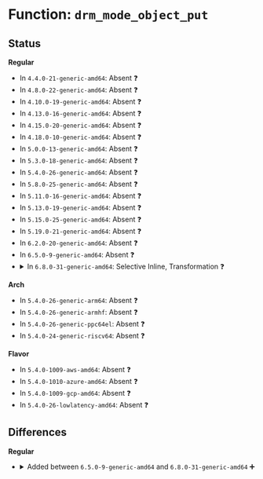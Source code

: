# Function: <code>drm_mode_object_put</code>

## Status
<b>Regular</b>
<ul>
<li>
In <code>4.4.0-21-generic-amd64</code>: Absent ❓
</li>
<li>
In <code>4.8.0-22-generic-amd64</code>: Absent ❓
</li>
<li>
In <code>4.10.0-19-generic-amd64</code>: Absent ❓
</li>
<li>
In <code>4.13.0-16-generic-amd64</code>: Absent ❓
</li>
<li>
In <code>4.15.0-20-generic-amd64</code>: Absent ❓
</li>
<li>
In <code>4.18.0-10-generic-amd64</code>: Absent ❓
</li>
<li>
In <code>5.0.0-13-generic-amd64</code>: Absent ❓
</li>
<li>
In <code>5.3.0-18-generic-amd64</code>: Absent ❓
</li>
<li>
In <code>5.4.0-26-generic-amd64</code>: Absent ❓
</li>
<li>
In <code>5.8.0-25-generic-amd64</code>: Absent ❓
</li>
<li>
In <code>5.11.0-16-generic-amd64</code>: Absent ❓
</li>
<li>
In <code>5.13.0-19-generic-amd64</code>: Absent ❓
</li>
<li>
In <code>5.15.0-25-generic-amd64</code>: Absent ❓
</li>
<li>
In <code>5.19.0-21-generic-amd64</code>: Absent ❓
</li>
<li>
In <code>6.2.0-20-generic-amd64</code>: Absent ❓
</li>
<li>
In <code>6.5.0-9-generic-amd64</code>: Absent ❓
</li>
<li>
<details>
<summary>In <code>6.8.0-31-generic-amd64</code>: Selective Inline, Transformation ❓</summary>

```c
void drm_mode_object_put(struct drm_mode_object * obj)
```

```json
{
  "name": "drm_mode_object_put",
  "collision_type": "Unique Global",
  "inline_type": "Selective",
  "funcs": [
    {
      "addr": 18446744071592101947,
      "name": "drm_mode_object_put",
      "external": true,
      "loc": "drivers/gpu/drm/drm_mode_object.c:194",
      "file": "drivers/gpu/drm/drm_mode_object.c",
      "inline": "not declared, inlined",
      "caller_inline": [
        "drivers/gpu/drm/drm_mode_object.c:drm_mode_obj_set_property_ioctl",
        "drivers/gpu/drm/drm_mode_object.c:drm_mode_obj_get_properties_ioctl"
      ],
      "caller_func": [
        "drivers/gpu/drm/drm_atomic.c:drm_atomic_state_default_clear",
        "drivers/gpu/drm/drm_atomic_uapi.c:drm_mode_atomic_ioctl",
        "drivers/gpu/drm/drm_atomic_uapi.c:drm_mode_atomic_ioctl",
        "drivers/gpu/drm/drm_atomic_uapi.c:drm_mode_atomic_ioctl",
        "drivers/gpu/drm/drm_atomic_uapi.c:drm_mode_atomic_ioctl",
        "drivers/gpu/drm/drm_atomic_uapi.c:drm_mode_atomic_ioctl",
        "drivers/gpu/drm/drm_atomic_uapi.c:drm_mode_atomic_ioctl",
        "drivers/gpu/drm/drm_atomic_uapi.c:drm_atomic_connector_set_property",
        "drivers/gpu/drm/drm_atomic_uapi.c:drm_atomic_plane_set_property",
        "drivers/gpu/drm/drm_atomic_uapi.c:drm_atomic_set_crtc_for_connector",
        "drivers/gpu/drm/drm_atomic_uapi.c:drm_atomic_set_fb_for_plane",
        "drivers/gpu/drm/drm_client.c:drm_client_buffer_addfb",
        "drivers/gpu/drm/drm_client_modeset.c:drm_client_modeset_probe",
        "drivers/gpu/drm/drm_client_modeset.c:drm_client_modeset_release",
        "drivers/gpu/drm/drm_connector.c:drm_connector_oob_hotplug_event",
        "drivers/gpu/drm/drm_connector.c:drm_mode_getconnector",
        "drivers/gpu/drm/drm_crtc.c:drm_mode_setcrtc",
        "drivers/gpu/drm/drm_crtc.c:drm_mode_setcrtc",
        "drivers/gpu/drm/drm_crtc.c:drm_mode_setcrtc",
        "drivers/gpu/drm/drm_crtc.c:drm_mode_setcrtc",
        "drivers/gpu/drm/drm_crtc.c:drm_mode_setcrtc",
        "drivers/gpu/drm/drm_crtc.c:drm_mode_setcrtc",
        "drivers/gpu/drm/drm_crtc.c:drm_mode_setcrtc",
        "drivers/gpu/drm/drm_crtc.c:drm_mode_setcrtc",
        "drivers/gpu/drm/drm_crtc.c:drm_mode_setcrtc",
        "drivers/gpu/drm/drm_crtc.c:drm_mode_setcrtc",
        "drivers/gpu/drm/drm_crtc.c:__drm_mode_set_config_internal",
        "drivers/gpu/drm/drm_framebuffer.c:drm_framebuffer_remove",
        "drivers/gpu/drm/drm_framebuffer.c:drm_fb_release",
        "drivers/gpu/drm/drm_framebuffer.c:drm_mode_dirtyfb_ioctl",
        "drivers/gpu/drm/drm_framebuffer.c:drm_mode_dirtyfb_ioctl",
        "drivers/gpu/drm/drm_framebuffer.c:drm_mode_getfb2_ioctl",
        "drivers/gpu/drm/drm_framebuffer.c:drm_mode_getfb",
        "drivers/gpu/drm/drm_framebuffer.c:drm_mode_closefb_ioctl",
        "drivers/gpu/drm/drm_framebuffer.c:drm_mode_rmfb",
        "drivers/gpu/drm/drm_framebuffer.c:drm_mode_closefb",
        "drivers/gpu/drm/drm_lease.c:fill_object_idr",
        "drivers/gpu/drm/drm_mode_config.c:drm_mode_config_cleanup",
        "drivers/gpu/drm/drm_mode_object.c:drm_mode_obj_set_property_ioctl",
        "drivers/gpu/drm/drm_mode_object.c:drm_mode_obj_get_properties_ioctl",
        "drivers/gpu/drm/drm_mode_object.c:drm_mode_obj_get_properties_ioctl",
        "drivers/gpu/drm/drm_plane.c:drm_mode_page_flip_ioctl",
        "drivers/gpu/drm/drm_plane.c:drm_mode_page_flip_ioctl",
        "drivers/gpu/drm/drm_plane.c:drm_mode_page_flip_ioctl",
        "drivers/gpu/drm/drm_plane.c:drm_mode_page_flip_ioctl",
        "drivers/gpu/drm/drm_plane.c:drm_mode_page_flip_ioctl",
        "drivers/gpu/drm/drm_plane.c:drm_mode_page_flip_ioctl",
        "drivers/gpu/drm/drm_plane.c:drm_mode_page_flip_ioctl",
        "drivers/gpu/drm/drm_plane.c:drm_mode_page_flip_ioctl",
        "drivers/gpu/drm/drm_plane.c:drm_mode_page_flip_ioctl",
        "drivers/gpu/drm/drm_plane.c:drm_mode_page_flip_ioctl",
        "drivers/gpu/drm/drm_plane.c:drm_mode_cursor_universal",
        "drivers/gpu/drm/drm_plane.c:drm_mode_setplane",
        "drivers/gpu/drm/drm_plane.c:drm_mode_setplane",
        "drivers/gpu/drm/drm_plane.c:__setplane_internal",
        "drivers/gpu/drm/drm_plane.c:drm_plane_force_disable",
        "drivers/gpu/drm/drm_property.c:drm_property_change_valid_put",
        "drivers/gpu/drm/drm_property.c:drm_mode_destroyblob_ioctl",
        "drivers/gpu/drm/drm_property.c:drm_mode_destroyblob_ioctl",
        "drivers/gpu/drm/drm_property.c:drm_mode_destroyblob_ioctl",
        "drivers/gpu/drm/drm_property.c:drm_mode_createblob_ioctl",
        "drivers/gpu/drm/drm_property.c:drm_mode_getblob_ioctl",
        "drivers/gpu/drm/drm_property.c:drm_property_replace_blob_from_id",
        "drivers/gpu/drm/drm_property.c:drm_property_replace_blob_from_id",
        "drivers/gpu/drm/drm_property.c:drm_property_replace_blob_from_id",
        "drivers/gpu/drm/drm_property.c:drm_property_replace_blob_from_id",
        "drivers/gpu/drm/drm_property.c:drm_property_replace_global_blob",
        "drivers/gpu/drm/drm_property.c:drm_property_replace_global_blob",
        "drivers/gpu/drm/drm_property.c:drm_property_destroy_user_blobs",
        "drivers/gpu/drm/drm_writeback.c:drm_writeback_cleanup_job",
        "drivers/gpu/drm/drm_writeback.c:drm_writeback_set_fb",
        "drivers/gpu/drm/drm_atomic_state_helper.c:__drm_atomic_helper_connector_destroy_state",
        "drivers/gpu/drm/drm_atomic_state_helper.c:__drm_atomic_helper_plane_destroy_state",
        "drivers/gpu/drm/drm_crtc_helper.c:drm_crtc_helper_set_config",
        "drivers/gpu/drm/drm_crtc_helper.c:drm_crtc_helper_set_config",
        "drivers/gpu/drm/drm_probe_helper.c:drm_helper_hpd_irq_event"
      ]
    }
  ],
  "symbols": [
    {
      "addr": 18446744071592098112,
      "name": "drm_mode_object_put.part.0",
      "section": ".text",
      "bind": "STB_LOCAL",
      "size": 146
    },
    {
      "addr": 18446744071592098288,
      "name": "drm_mode_object_put",
      "section": ".text",
      "bind": "STB_GLOBAL",
      "size": 36
    }
  ]
}
```
</details>
</li>
</ul>
<b>Arch</b>
<ul>
<li>
In <code>5.4.0-26-generic-arm64</code>: Absent ❓
</li>
<li>
In <code>5.4.0-26-generic-armhf</code>: Absent ❓
</li>
<li>
In <code>5.4.0-26-generic-ppc64el</code>: Absent ❓
</li>
<li>
In <code>5.4.0-24-generic-riscv64</code>: Absent ❓
</li>
</ul>
<b>Flavor</b>
<ul>
<li>
In <code>5.4.0-1009-aws-amd64</code>: Absent ❓
</li>
<li>
In <code>5.4.0-1010-azure-amd64</code>: Absent ❓
</li>
<li>
In <code>5.4.0-1009-gcp-amd64</code>: Absent ❓
</li>
<li>
In <code>5.4.0-26-lowlatency-amd64</code>: Absent ❓
</li>
</ul>

## Differences
<b>Regular</b>
<ul>
<li>
<details>
<summary>Added between <code>6.5.0-9-generic-amd64</code> and <code>6.8.0-31-generic-amd64</code> ➕</summary>

```c
void drm_mode_object_put(struct drm_mode_object * obj)
```
</details>
</li>
</ul>
